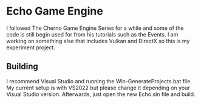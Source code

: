 # Echo Game Engine

I followed The Cherno Game Engine Series for a while and some of the code is still begin used for from his tutorials such as the Events. I am working on something else that includes Vulkan and DirectX so this is my experiment project.

## Building

I recommend Visual Studio and running the Win-GenerateProjects.bat file. My current setup is with VS2022 but please change it depending on your Visual Studio version. Afterwards, just open the new Echo.sln file and build.
